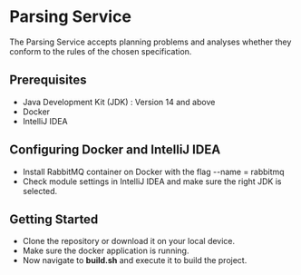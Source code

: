 # Parsing Service
The Parsing Service accepts planning problems and analyses whether they conform to the rules of the chosen specification.

## Prerequisites
- Java Development Kit (JDK) : Version 14 and above
- Docker 
- IntelliJ IDEA  

## Configuring Docker and IntelliJ IDEA 

- Install RabbitMQ container on Docker with the flag --name = rabbitmq
- Check module settings in IntelliJ IDEA and make sure the right JDK is selected.

## Getting Started 

- Clone the repository or download it on your local device.
- Make sure the docker application is running.
- Now navigate to **build.sh** and execute it to build the project.






